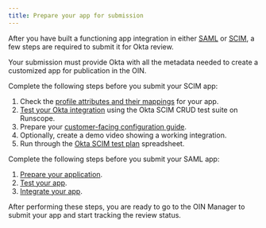 ```yaml
---
title: Prepare your app for submission
---
```


After you have built a functioning app integration in either [SAML](/docs/guides/build-sso-integration/) or [SCIM](/docs/guides/build-provisioning-integration/), a few steps are required to submit it for Okta review.

Your submission must provide Okta with all the metadata needed to create a customized app for publication in the OIN.

Complete the following steps before you submit your SCIM app:

1. Check the [profile attributes and their mappings](/docs/guides/build-provisioning-integration/attribute-mapping/) for your app.
1. [Test your Okta integration](/docs/guides/build-provisioning-integration/test-scim-app/) using the Okta SCIM CRUD test suite on Runscope.
1. Prepare your [customer-facing configuration guide](/docs/guides/build-provisioning-integration/prepare-guide/).
1. Optionally, create a demo video showing a working integration.
1. Run through the [Okta SCIM test plan](/standards/SCIM/SCIMFiles/okta-scim-test-plan.xlsx) spreadsheet.

Complete the following steps before you submit your SAML app:

1. [Prepare your application](/docs/guides/build-sso-integration/overview/).
1. [Test your app](/docs/concepts/saml/#testing-saml).
1. [Integrate your app](/docs/guides/build-sso-integration/integrate/).

After performing these steps, you are ready to go to the OIN Manager to submit your app and start tracking the review status.

<NextSectionLink/>
